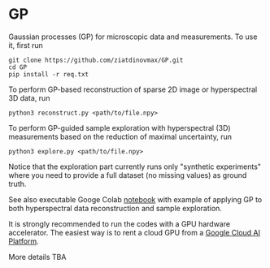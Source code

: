 # GP
Gaussian processes (GP) for microscopic data and measurements. To use it, first run

```
git clone https://github.com/ziatdinovmax/GP.git
cd GP
pip install -r req.txt
```

To perform GP-based reconstruction of sparse 2D image or hyperspectral 3D data, run
```
python3 reconstruct.py <path/to/file.npy>
```

To perform GP-guided sample exploration with hyperspectral (3D) measurements based on the reduction of maximal uncertainty, run 
```
python3 explore.py <path/to/file.npy>
```
Notice that the exploration part currently runs only "synthetic experiments" where you need to provide a full dataset (no missing values) as ground truth.

See also executable Googe Colab [notebook](https://colab.research.google.com/github/ziatdinovmax/GP/blob/master/notebooks/GP_BEPFM.ipynb) with example of applying GP to both hyperspectral data reconstruction and sample exploration.

It is strongly recommended to run the codes with a GPU hardware accelerator. The easiest way is to rent a cloud GPU from a [Google Cloud AI Platform](https://cloud.google.com/ai-platform/).

More details TBA
